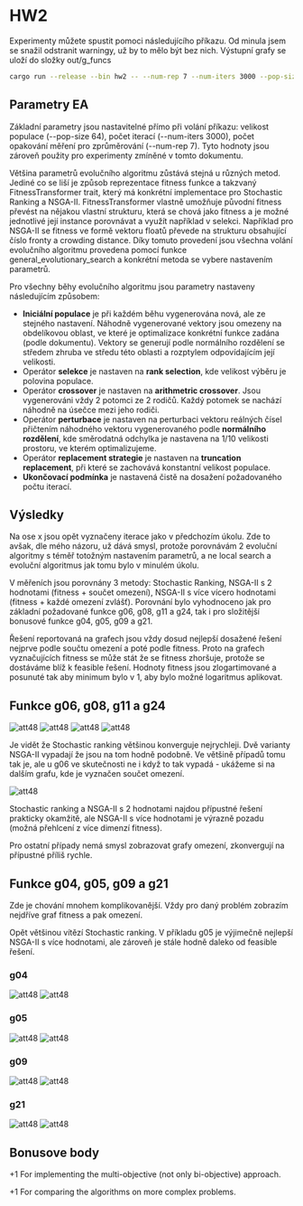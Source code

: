 # HW2

Experimenty můžete spustit pomoci následujícího příkazu. Od minula jsem se snažil odstranit warningy, už by to mělo být bez nich. Výstupní grafy se uloží do složky out/g_funcs

```bash
cargo run --release --bin hw2 -- --num-rep 7 --num-iters 3000 --pop-size 64
```

## Parametry EA

Základní parametry jsou nastavitelné přímo při volání příkazu: velikost populace (--pop-size 64), počet iterací (--num-iters 3000), počet opakování měření pro zprůměrování (--num-rep 7). Tyto hodnoty jsou zároveň použity pro experimenty zmíněné v tomto dokumentu.

Většina parametrů evolučního algoritmu zůstává stejná u různých metod. Jediné co se liší je způsob reprezentace fitness funkce a takzvaný FitnessTransformer trait, který má konkrétní implementace pro Stochastic Ranking a NSGA-II. FitnessTransformer vlastně umožňuje původní fitness převést na nějakou vlastní strukturu, která se chová jako fitness a je možné jednotlivé její instance porovnávat a využít například v selekci. Například pro NSGA-II se fitness ve formě vektoru floatů převede na strukturu obsahující číslo fronty a crowding distance. Díky tomuto provedení jsou všechna volání evolučního algoritmu provedena pomocí funkce general_evolutionary_search a konkrétní metoda se vybere nastavením parametrů.

Pro všechny běhy evolučního algoritmu jsou parametry nastaveny následujícím způsobem: 

 - **Iniciální populace** je při každém běhu vygenerována nová, ale ze stejného nastavení. Náhodně vygenerované vektory jsou omezeny na obdelíkovou oblast, ve které je optimalizace konkrétní funkce zadána (podle dokumentu). Vektory se generují podle normálního rozdělení se středem zhruba ve středu této oblasti a rozptylem odpovídajícím její velikosti.
 - Operátor **selekce** je nastaven na **rank selection**, kde velikost výběru je polovina populace.
 - Operátor **crossover** je nastaven na **arithmetric crossover**. Jsou vygenerováni vždy 2 potomci ze 2 rodičů. Každý potomek se nachází náhodně na úsečce mezi jeho rodiči.
 - Operátor **perturbace** je nastaven na perturbaci vektoru reálných čísel přičtením náhodného vektoru vygenerovaného podle **normálního rozdělení**, kde směrodatná odchylka je nastavena na 1/10 velikosti prostoru, ve kterém optimalizujeme.
 - Operátor **replacement strategie** je nastaven na **truncation replacement**, při které se zachovává konstantní velikost populace.
 - **Ukončovací podmínka** je nastavená čistě na dosažení požadovaného počtu iterací.

## Výsledky

Na ose x jsou opět vyznačeny iterace jako v předchozím úkolu. Zde to avšak, dle mého názoru, už dává smysl, protože porovnávám 2 evoluční algoritmy s téměř totožným nastavením parametrů, a ne local search a evoluční algoritmus jak tomu bylo v minulém úkolu.

V měřeních jsou porovnány 3 metody: Stochastic Ranking, NSGA-II s 2 hodnotami (fitness + součet omezení), NSGA-II s více vícero hodnotami (fitness + každé omezení zvlášť). Porovnání bylo vyhodnoceno jak pro základní požadované funkce g06, g08, g11 a g24, tak i pro složitější bonusové funkce g04, g05, g09 a g21.

Řešení reportovaná na grafech jsou vždy dosud nejlepší dosažené řešení nejprve podle součtu omezení a poté podle fitness. Proto na grafech vyznačujících fitness se může stát že se fitness zhoršuje, protože se dostáváme blíž k feasible řešení. Hodnoty fitness jsou zlogartimované a posunuté tak aby minimum bylo v 1, aby bylo možné logaritmus aplikovat.

## Funkce g06, g08, g11 a g24

![att48](out/g_funcs/g06_fitness.svg)
![att48](out/g_funcs/g08_fitness.svg)
![att48](out/g_funcs/g11_fitness.svg)
![att48](out/g_funcs/g24_fitness.svg)

Je vidět že Stochastic ranking většinou konverguje nejrychleji. Dvě varianty NSGA-II vypadají že jsou na tom hodně podobně. Ve většině případů tomu tak je, ale u g06 ve skutečnosti ne i když to tak vypadá - ukážeme si na dalším grafu, kde je vyznačen součet omezení.

![att48](out/g_funcs/g06_constraints.svg)

Stochastic ranking a NSGA-II s 2 hodnotami najdou přípustné řešení prakticky okamžitě, ale NSGA-II s více hodnotami je výrazně pozadu (možná přehlcení z více dimenzí fitness).

Pro ostatní případy nemá smysl zobrazovat grafy omezení, zkonvergují na přípustné příliš rychle.

## Funkce g04, g05, g09 a g21

Zde je chování mnohem komplikovanější. Vždy pro daný problém zobrazím nejdříve graf fitness a pak omezení.

Opět většinou vítězí Stochastic ranking. V příkladu g05 je výjimečně nejlepší NSGA-II s více hodnotami, ale zároveň je stále hodně daleko od feasible řešení.

### g04

![att48](out/g_funcs/h_g04_fitness.svg) 
![att48](out/g_funcs/h_g04_constraints.svg)

### g05

![att48](out/g_funcs/h_g05_fitness.svg)
![att48](out/g_funcs/h_g05_constraints.svg)

### g09


![att48](out/g_funcs/h_g09_fitness.svg)
![att48](out/g_funcs/h_g09_constraints.svg)

### g21


![att48](out/g_funcs/h_g21_fitness.svg)
![att48](out/g_funcs/h_g21_constraints.svg)

## Bonusove body

+1 For implementing the multi-objective (not only bi-objective) approach. 

+1 	For comparing the algorithms on more complex problems. 